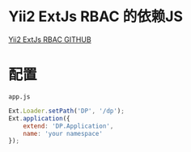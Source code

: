 Yii2 ExtJs RBAC 的依赖JS
=========

[Yii2 ExtJs RBAC GITHUB](https://github.com/myweishanli/yii2-extjs-rbac)

配置
=========

`app.js`
```javascript
Ext.Loader.setPath('DP', '/dp');
Ext.application({
    extend: 'DP.Application',
    name: 'your namespace'
});
```